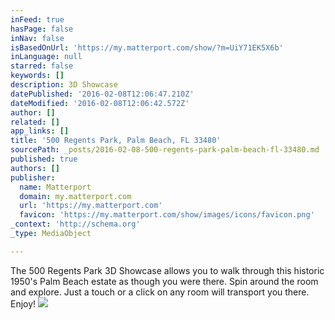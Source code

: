 ```yaml
---
inFeed: true
hasPage: false
inNav: false
isBasedOnUrl: 'https://my.matterport.com/show/?m=UiY71EK5X6b'
inLanguage: null
starred: false
keywords: []
description: 3D Showcase
datePublished: '2016-02-08T12:06:47.210Z'
dateModified: '2016-02-08T12:06:42.572Z'
author: []
related: []
app_links: []
title: '500 Regents Park, Palm Beach, FL 33480'
sourcePath: _posts/2016-02-08-500-regents-park-palm-beach-fl-33480.md
published: true
authors: []
publisher:
  name: Matterport
  domain: my.matterport.com
  url: 'https://my.matterport.com'
  favicon: 'https://my.matterport.com/show/images/icons/favicon.png'
_context: 'http://schema.org'
_type: MediaObject

---
```

The 500 Regents Park 3D Showcase allows you to walk through this historic 1950's Palm Beach estate as though you were there.  Spin around the room and explore. Just a touch or a click on any room will transport you there. Enjoy!
![](https://the-grid-user-content.s3-us-west-2.amazonaws.com/a75b1b07-1abd-4b0b-903e-8011c7b31809.jpg)